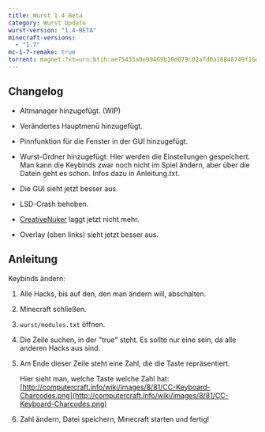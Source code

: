 ```yaml
---
title: Wurst 1.4 Beta
category: Wurst Update
wurst-version: "1.4-BETA"
minecraft-versions:
  - "1.7"
mc-1-7-remake: true
torrent: magnet:?xt=urn:btih:ae75433a0e99469b10d079c02afd0a16848749f1&dn=Wurst%201.4-BETA%20REMAKE&tr=udp%3a%2f%2ftracker.opentrackr.org%3a1337%2fannounce&tr=udp%3a%2f%2f9.rarbg.com%3a2810%2fannounce&tr=udp%3a%2f%2fopen.tracker.cl%3a1337%2fannounce&tr=udp%3a%2f%2fexodus.desync.com%3a6969%2fannounce&tr=udp%3a%2f%2ftracker.openbittorrent.com%3a6969%2fannounce&tr=http%3a%2f%2fopenbittorrent.com%3a80%2fannounce&tr=udp%3a%2f%2fwww.torrent.eu.org%3a451%2fannounce&tr=udp%3a%2f%2fvibe.sleepyinternetfun.xyz%3a1738%2fannounce&tr=udp%3a%2f%2ftracker2.dler.org%3a80%2fannounce&tr=udp%3a%2f%2ftracker.torrent.eu.org%3a451%2fannounce&tr=udp%3a%2f%2ftracker.tiny-vps.com%3a6969%2fannounce&tr=udp%3a%2f%2ftracker.srv00.com%3a6969%2fannounce&tr=udp%3a%2f%2ftracker.pomf.se%3a80%2fannounce&tr=http%3a%2f%2ftracker.openbittorrent.com%3a80%2fannounce&tr=udp%3a%2f%2ftracker.ololosh.space%3a6969%2fannounce&tr=udp%3a%2f%2ftracker.moeking.me%3a6969%2fannounce&tr=udp%3a%2f%2fretracker.netbynet.ru%3a2710%2fannounce&tr=udp%3a%2f%2fopentor.org%3a2710%2fannounce&tr=udp%3a%2f%2fopen.stealth.si%3a80%2fannounce
---
```

## Changelog

- Altmanager hinzugefügt. (WIP)

- Verändertes Hauptmenü hinzugefügt.

- Pinnfunktion für die Fenster in der GUI hinzugefügt.

- Wurst-Ordner hinzugefügt: Hier werden die Einstellungen gespeichert. Man kann die Keybinds zwar noch nicht im Spiel ändern, aber über die Datein geht es schon. Infos dazu in Anleitung.txt.

- Die GUI sieht jetzt besser aus.

- LSD-Crash behoben.

- [CreativeNuker](https://wiki.wurstclient.net/nuker) laggt jetzt nicht mehr.

- Overlay (oben links) sieht jetzt besser aus.

## Anleitung

Keybinds ändern:

1. Alle Hacks, bis auf den, den man ändern will, abschalten.

2. Minecraft schließen.

3. `wurst/modules.txt` öffnen.

4. Die Zeile suchen, in der "true" steht. Es sollte nur eine sein, da alle anderen Hacks aus sind.

5. Am Ende dieser Zeile steht eine Zahl, die die Taste repräsentiert.

   Hier sieht man, welche Taste welche Zahl hat: [http://computercraft.info/wiki/images/8/81/CC-Keyboard-Charcodes.png](http://computercraft.info/wiki/images/8/81/CC-Keyboard-Charcodes.png)

6. Zahl ändern, Datei speichern, Minecraft starten und fertig!
